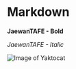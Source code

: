 # Markdown

**JaewanTAFE - Bold**


_JaewanTAFE - Italic_

![Image of Yaktocat](https://octodex.github.com/images/yaktocat.png)
